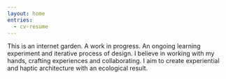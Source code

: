 ```yaml
---
layout: home
entries:
  - cv-resume
---
```


This is an internet garden. A work in progress. An ongoing learning experiment and iterative process of design. I believe in working with my hands, crafting experiences and collaborating. I aim to create experiential and haptic architecture with an ecological result.


<script src="https://documentcloud.adobe.com/view-sdk/main.js"></script>
<script type="text/javascript">
	document.addEventListener("adobe_dc_view_sdk.ready", function(){ 
		var adobeDCView = new AdobeDC.View({clientId: "ba95a1476d7544178ed64a7b114493a7"});
		adobeDCView.previewFile({
			content:{location: {url: "https://documentcloud.adobe.com/link/review?uri=urn:aaid:scds:US:f9c1a676-0740-4d5d-811d-803e1a63afac Portfolio.pdf"}},
			metaData:{fileName: "Portfolio.pdf"}
		}, {embedMode: "LIGHT_BOX", defaultViewMode: "FIT_WIDTH"});
	});
</script>
